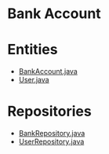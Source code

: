 # Bank Account

# Entities

- [BankAccount.java](src/main/java/com/bankAccount/bankAccount/entities/BankAccount.java)
- [User.java](src/main/java/com/bankAccount/bankAccount/entities/User.java)

# Repositories

- [BankRepository.java](src/main/java/com/bankAccount/bankAccount/repository/BankRepository.java)
- [UserRepository.java](src/main/java/com/bankAccount/bankAccount/repository/UserRepository.java)